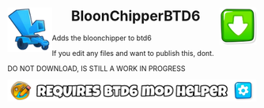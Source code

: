 <h1 align="center">
<a href="https://github.com/doombubbles/template-mod/releases/latest/download/BloonChipperBTD6.dll">
    <img align="left" alt="Icon" height="90" src="Icon.png">
    <img align="right" alt="Download" height="75" src="https://raw.githubusercontent.com/gurrenm3/BTD-Mod-Helper/master/BloonsTD6%20Mod%20Helper/Resources/DownloadBtn.png">
</a>
BloonChipperBTD6
</h1>

Adds the bloonchipper to btd6

If you edit any files and want to publish this, dont.

DO NOT DOWNLOAD, IS STILL A WORK IN PROGRESS

[![Requires BTD6 Mod Helper](https://raw.githubusercontent.com/gurrenm3/BTD-Mod-Helper/master/banner.png)](https://github.com/gurrenm3/BTD-Mod-Helper#readme)

